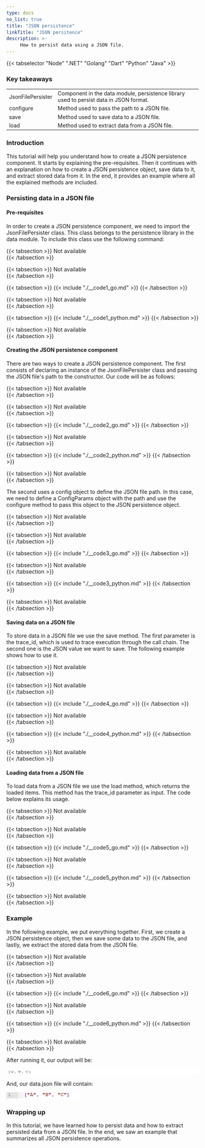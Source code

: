 ```yaml
---
type: docs
no_list: true
title: "JSON persistence"
linkTitle: "JSON persitence"
description: >-
     How to persist data using a JSON file.
---
```


{{< tabselector "Node" ".NET" "Golang" "Dart" "Python" "Java" >}}

### Key takeaways

<table class="full-width-table">
  <tr>
    <td>JsonFilePersister </td>
    <td>Component in the data module, persistence library used to persist data in JSON format.</td>
  </tr>
  <tr>
    <td>configure</td>
    <td>Method used to pass the path to a JSON file.</td>
  </tr>
  <tr>
    <td>save</td>
    <td>Method used to save data to a JSON file.</td>
  </tr>
  <tr>
    <td>load</td>
    <td>Method used to extract data from a JSON file.</td>
  </tr>
</table>
     
### Introduction

This tutorial will help you understand how to create a JSON persistence component. It starts by explaining the pre-requisites. Then it continues with an explanation on how to create a JSON persistence object, save data to it, and extract stored data from it. In the end, it provides an example where all the explained methods are included.

### Persisting data in a JSON file

#### Pre-requisites

In order to create a JSON persistence component, we need to import the JsonFilePersister class.  This class belongs to the persistence library in the data module. To include this class use the following command:

{{< tabsection >}}
  Not available  
{{< /tabsection >}}

{{< tabsection >}}
  Not available  
{{< /tabsection >}}

{{< tabsection >}}
  {{< include "./__code1_go.md" >}}
{{< /tabsection >}}

{{< tabsection >}}
  Not available  
{{< /tabsection >}}

{{< tabsection >}}
  {{< include "./__code1_python.md" >}}
{{< /tabsection >}}

{{< tabsection >}}
  Not available  
{{< /tabsection >}}

#### Creating the JSON persistence component
There are two ways to create a JSON persistence component. The first consists of declaring an instance of the JsonFilePersister class and passing the JSON file's path to the constructor. Our code will be as follows:

{{< tabsection >}}
  Not available  
{{< /tabsection >}}

{{< tabsection >}}
  Not available  
{{< /tabsection >}}

{{< tabsection >}}
  {{< include "./__code2_go.md" >}} 
{{< /tabsection >}}

{{< tabsection >}}
  Not available  
{{< /tabsection >}}

{{< tabsection >}}
  {{< include "./__code2_python.md" >}}
{{< /tabsection >}}

{{< tabsection >}}
  Not available  
{{< /tabsection >}}

The second uses a config object to define the JSON file path. In this case, we need to define a ConfigParams object with the path and use the configure method to pass this object to the JSON persistence object.

{{< tabsection >}}
  Not available  
{{< /tabsection >}}

{{< tabsection >}}
  Not available  
{{< /tabsection >}}

{{< tabsection >}}
  {{< include "./__code3_go.md" >}}
{{< /tabsection >}}

{{< tabsection >}}
  Not available  
{{< /tabsection >}}

{{< tabsection >}}
  {{< include "./__code3_python.md" >}}
{{< /tabsection >}}

{{< tabsection >}}
  Not available  
{{< /tabsection >}}

#### Saving data on a JSON file

To store data in a JSON file we use the save method. The first parameter is the trace_id, which is used to trace execution through the call chain. The second one is the JSON value we want to save. The following example shows how to use it.

{{< tabsection >}}
   Not available  
{{< /tabsection >}}

{{< tabsection >}}
  Not available  
{{< /tabsection >}}

{{< tabsection >}}
  {{< include "./__code4_go.md" >}}
{{< /tabsection >}}

{{< tabsection >}}
  Not available  
{{< /tabsection >}}

{{< tabsection >}}
  {{< include "./__code4_python.md" >}}
{{< /tabsection >}}

{{< tabsection >}}
  Not available  
{{< /tabsection >}}

#### Loading data from a JSON file

To load data from a JSON file we use the load method, which returns the loaded items. This method has the trace_id   parameter as input. The code below explains its usage.

{{< tabsection >}}
  Not available  
{{< /tabsection >}}

{{< tabsection >}}
  Not available  
{{< /tabsection >}}

{{< tabsection >}}
  {{< include "./__code5_go.md" >}}
{{< /tabsection >}}

{{< tabsection >}}
  Not available  
{{< /tabsection >}}

{{< tabsection >}}
  {{< include "./__code5_python.md" >}}
{{< /tabsection >}}

{{< tabsection >}}
  Not available  
{{< /tabsection >}}

### Example
In the following example, we put everything together. First, we create a JSON persistence object, then we save some data to the JSON file, and lastly, we extract the stored data from the JSON file.

{{< tabsection >}}
   Not available  
{{< /tabsection >}}

{{< tabsection >}}
  Not available  
{{< /tabsection >}}

{{< tabsection >}}
   {{< include "./__code6_go.md" >}} 
{{< /tabsection >}}

{{< tabsection >}}
  Not available  
{{< /tabsection >}}

{{< tabsection >}}
  {{< include "./__code6_python.md" >}}
{{< /tabsection >}}

{{< tabsection >}}
  Not available  
{{< /tabsection >}}

After running it, our output will be:

![figure 1](./figure1.png)

And, our data.json file will contain:

![figure 2](./figure2.png)

### Wrapping up

In this tutorial, we have learned how to persist data and how to extract persisted data from a JSON file. In the end, we saw an example that summarizes all JSON persistence operations.




